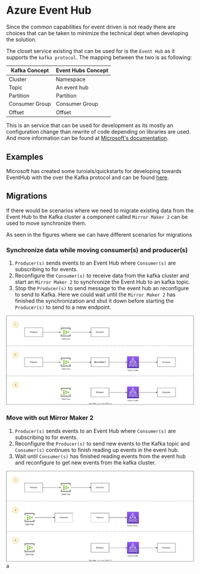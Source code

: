 # Azure Event Hub

Since the common capabilities for event driven is not ready there are choices that can be taken to minimize the technical dept when developing the solution.

The closet service existing that can be used for is the `Event Hub` as it supports the `kafka protocol`. The mapping between the two is as following:

| Kafka Concept  | Event Hubs Concept |
| -------------- | ------------------ |
| Cluster        | Namespace          |
| Topic          | An event hub       |
| Partition      | Partition          |
| Consumer Group | Consumer Group     |
| Offset         | Offset             |

This is an service that can be used for development as its mostly an configuration change than rewrite of code depending on libraries are used. And more information can be found at [Microsoft's documentation](https://learn.microsoft.com/en-us/azure/event-hubs/event-hubs-for-kafka-ecosystem-overview).

## Examples

Microsoft has created some turoials/quickstarts for developing towards EventHub with the over the Kafka protocol and can be found [here](https://github.com/Azure/azure-event-hubs-for-kafka).

## Migrations

If there would be scenarios where we need to migrate existing data from the Event Hub to the Kafka cluster a component called `Mirror Maker 2` can be used to move synchronize them.

As seen in the figures where we can have different scenarios for migrations

### Synchronize data while moving consumer(s) and producer(s)

1. `Producer(s)` sends events to an Event Hub where `Consumer(s)` are subscribing to for events.
2. Reconfigure the `Consumer(s)` to receive data from the kafka cluster and start an `Mirror Maker 2` to synchronize the Event Hub to an kafka topic.
3. Stop the `Producer(s)` to send message to the event hub an reconfigure to send to Kafka. Here we could wait until the `Mirror Maker 2` has finished the synchronization and shut it down before starting the `Producer(s)` to send to a new endpoint.

![mirror maker](../../img/event-driven/migration-mm2.drawio.svg)

### Move with out Mirror Maker 2

1. `Producer(s)` sends events to an Event Hub where `Consumer(s)` are subscribing to for events.
2. Reconfigure the `Producer(s)` to send new events to the Kafka topic and `Consumer(s)` continues to finish reading up events in the event hub.
3. Wait until `Consumer(s)` has finished reading events from the event hub and reconfigure to get new events from the kafka cluster.

![no mm2](../../img/event-driven/migration-no-mm2.drawio.svg)
a